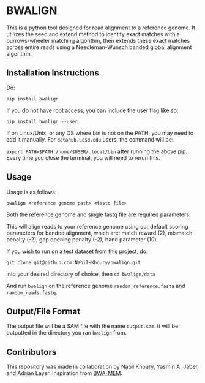 # BWALIGN

This is a python tool designed for read alignment to a reference genome. It utilizes the seed and extend method to identify exact matches with a burrows-wheeler matching algorithm, then extends these exact matches across entire reads using a Needleman-Wunsch banded global alignment algorithm.

## Installation Instructions

Do:

`pip install bwalign`

If you do not have root access, you can include the user flag like so:

`pip install bwalign --user`

If on Linux/Unix, or any OS where bin is not on the PATH, you may need to add it manually. For `datahub.ucsd.edu` users, the command will be:

`export PATH=$PATH:/home/$USER/.local/bin` after running the above pip. Every time you close the terminal, you will need to rerun this.

## Usage

Usage is as follows:

`bwalign <reference genome path> <fastq file>`

Both the reference genome and single fastq file are required parameters.

This will align reads to your reference genome using our default scoring parameters for banded alignment, which are: match reward (2), mismatch penalty (-2), gap opening penalty (-2), band parameter (10).

If you wish to run on a test dataset from this project, do:

`git clone git@github.com:NabilHKhoury/bwalign.git`

into your desired directory of choice, then `cd bwalign/data`

And run `bwalign` on the reference genome `random_reference.fasta` and `random_reads.fastq`.

## Output/File Format

The output file will be a SAM file with the name `output.sam`. It will be outputted in the directory you ran `bwalign` from.

## Contributors

This repository was made in collaboration by Nabil Khoury, Yasmin A. Jaber, and Adrian Layer. Inspiration from [BWA-MEM](https://bio-bwa.sourceforge.net/bwa.shtml).